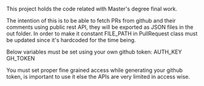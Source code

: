 This project holds the code related with Master's degree final work.

The intention of this is to be able to fetch PRs from github and their comments using public rest API, they will be exported as JSON files in the out folder.
In order to make it constant FILE_PATH in PullRequest class must be updated since it's hardcoded for the time being.

Below variables must be set using your own github token:
AUTH_KEY
GH_TOKEN

You must set proper fine grained access while generating your github token, is important to use it else the APIs are very limited in access wise.
